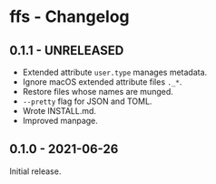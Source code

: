 # ffs - Changelog

## 0.1.1 - UNRELEASED

* Extended attribute `user.type` manages metadata.
* Ignore macOS extended attribute files `._*`.
* Restore files whose names are munged.
* `--pretty` flag for JSON and TOML.
* Wrote INSTALL.md.
* Improved manpage.

## 0.1.0 - 2021-06-26

Initial release.
